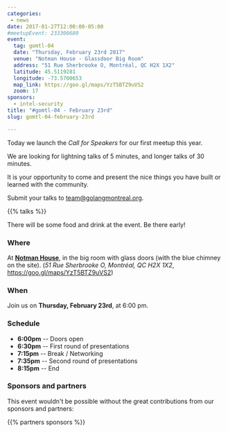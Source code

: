 ```yaml
---
categories:
 - news
date: 2017-01-27T12:00:00-05:00
#meetupEvent: 233300680
event:
  tag: gomtl-04
  date: "Thursday, February 23rd 2017"
  venue: "Notman House - Glassdoor Big Room"
  address: "51 Rue Sherbrooke O, Montréal, QC H2X 1X2"
  latitude: 45.5119281
  longitude: -73.5700653
  map_link: https://goo.gl/maps/YzT5BTZ9uVS2
  zoom: 17
sponsors:
  - intel-security
title: "#gomtl-04 - February 23rd"
slug: gomtl-04-february-23rd

---
```


Today we launch the _Call for Speakers_ for our first meetup this year.

We are looking for lightning talks of 5 minutes, and longer talks of 30 minutes.

It is your opportunity to come and present the nice things you have built or
learned with the community.

Submit your talks to <a
href="mailto:team@golangmontreal.org">team@golangmontreal.org</a>.

<!--

We have exciting talks for our third meetup.

You can still submit your talks for our next events at <a
href="mailto:team@golangmontreal.org">team@golangmontreal.org</a>.

Make sure to RSVP on our [meetup.com page](http://www.meetup.com/fr-FR/GolangMontreal/events/237496306/) (or through the red widget on this page).

-->

<!--more-->

{{% talks %}}

There will be some food and drink at the event. Be there early!


### Where

At [**Notman House**](http://notman.org/event-space/), in the big room with glass doors (with the blue chimney on the site). (_51 Rue Sherbrooke O, Montréal, QC H2X 1X2_,
https://goo.gl/maps/YzT5BTZ9uVS2)


### When

Join us on **Thursday, February 23rd**, at 6:00 pm.


### Schedule

* **6:00pm** -- Doors open
* **6:30pm** -- First round of presentations
* **7:15pm** -- Break / Networking
* **7:35pm** -- Second round of presentations
* **8:15pm** -- End


### Sponsors and partners

This event wouldn't be possible without the great contributions from our sponsors and partners:

{{% partners sponsors %}}

